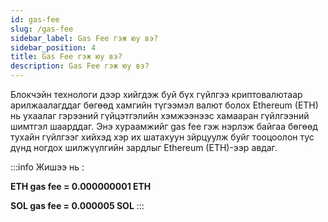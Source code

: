 ```yaml
---
id: gas-fee
slug: /gas-fee
sidebar_label: Gas Fee гэж юу вэ?
sidebar_position: 4
title: Gas Fee гэж юу вэ?
description: Gas Fee гэж юу вэ?
---
```


Блокчэйн технологи дээр хийгдэж буй бүх гүйлгээ криптовалютаар арилжаалагддаг бөгөөд хамгийн түгээмэл валют болох Ethereum (ETH) нь ухаалаг гэрээний гүйцэтгэлийн хэмжээнээс хамааран гүйлгээний шимтгэл шаарддаг. Энэ хураамжийг gas fee гэж нэрлэж байгаа бөгөөд тухайн гүйлгээг хийхэд хэр их шатахуун зйрцуулж буйг тооцоолон тус дүнд ногдох шилжүүлгийн зардлыг Ethereum (ETH)-ээр авдаг.

:::info
Жишээ нь :

**ETH gas fee = 0.000000001 ETH**

**SOL gas fee = 0.000005 SOL**
:::
